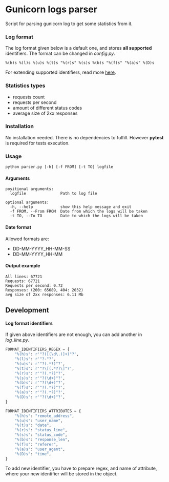 # Gunicorn logs parser
Script for parsing gunicorn log to get some statistics from it.

### Log format
The log format given below is a default one, and stores **all supported** identifiers.
The format can be changed in _config.py_.
```
%(h)s %(l)s %(u)s %(t)s "%(r)s" %(s)s %(b)s "%(f)s" "%(a)s" %(D)s
```
For extending supported identifiers, read more [here](#log-format-identifiers).
### Statistics types
- requests count 
- requests per second
- amount of different status codes
- average size of 2xx responses

### Installation
No installation needed. There is no dependencies to fulfill. 
However **pytest** is required for tests execution.

### Usage
```
python parser.py [-h] [-f FROM] [-t TO] logfile
```
#### Arguments
```
positional arguments:
  logfile               Path to log file

optional arguments:
  -h, --help            show this help message and exit
  -f FROM, --From FROM  Date from which the logs will be taken
  -t TO, --To TO        Date to which the logs will be taken
```
#### Date format
Allowed formats are:
- DD-MM-YYYY_HH-MM-SS
- DD-MM-YYYY_HH-MM

#### Output example
```
All lines: 67721
Requests: 67721
Requests per second: 0.72
Responses: (200: 65689, 404: 2032)
avg size of 2xx responses: 6.11 Mb
```

## Development
#### Log format identifiers
If given above identifiers are not enough, you can add another in _log_line.py_.
```python
FORMAT_IDENTIFIERS_REGEX = {
    "%(h)s": r'"?([(\d\.)]+)"?',
    "%(l)s": r'"?-"?',
    "%(u)s": r'"?(.*?)"?',
    "%(t)s": r'"?\[(.*?)\]"?',
    "%(r)s": r'"?(.*?)"?',
    "%(s)s": r'"?(\d+)"?',
    "%(b)s": r'"?(\d+)"?',
    "%(f)s": r'"?(.*?)"?',
    "%(a)s": r'"?(.*?)"?',
    "%(D)s": r'"?(\d+)"?',
}

FORMAT_IDENTIFIERS_ATTRIBUTES = {
    "%(h)s": "remote_address",
    "%(u)s": "user_name",
    "%(t)s": "date",
    "%(r)s": "status_line",
    "%(s)s": "status_code",
    "%(b)s": "response_len",
    "%(f)s": "referer",
    "%(a)s": "user_agent",
    "%(D)s": "time",
}
```
To add new identifier, you have to prepare regex, and name of attribute, where your new identifier will be stored in the object.
